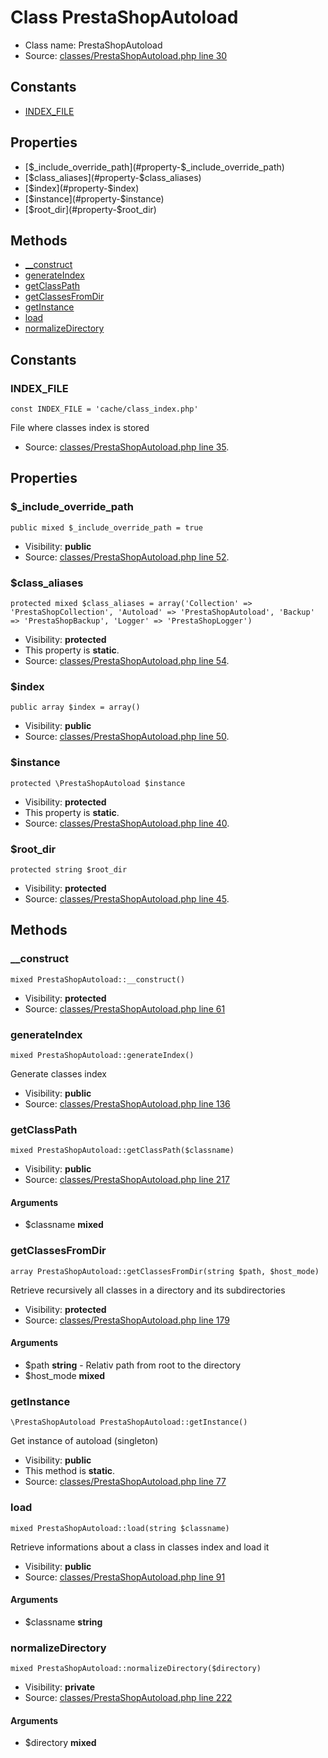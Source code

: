 Class PrestaShopAutoload
=====================





* Class name: PrestaShopAutoload
* Source: [classes/PrestaShopAutoload.php line 30](https://github.com/PrestaShop/PrestaShop/blob/1.6.1.1/classes/PrestaShopAutoload.php#L30)

Constants
----------

* [INDEX_FILE](#constant-INDEX_FILE)

Properties
----------

* [$_include_override_path](#property-$_include_override_path)
* [$class_aliases](#property-$class_aliases)
* [$index](#property-$index)
* [$instance](#property-$instance)
* [$root_dir](#property-$root_dir)

Methods
-------
* [__construct](#method-__construct)
* [generateIndex](#method-generateIndex)
* [getClassPath](#method-getClassPath)
* [getClassesFromDir](#method-getClassesFromDir)
* [getInstance](#method-getInstance)
* [load](#method-load)
* [normalizeDirectory](#method-normalizeDirectory)


Constants
----------


### <a name="constant-INDEX_FILE"></a>INDEX_FILE

    const INDEX_FILE = 'cache/class_index.php'

File where classes index is stored



* Source: [classes/PrestaShopAutoload.php line 35](https://github.com/PrestaShop/PrestaShop/blob/1.6.1.1/classes/PrestaShopAutoload.php#L35).


Properties
----------


### <a name="property-$_include_override_path"></a>$_include_override_path

    public mixed $_include_override_path = true





* Visibility: **public**
* Source: [classes/PrestaShopAutoload.php line 52](https://github.com/PrestaShop/PrestaShop/blob/1.6.1.1/classes/PrestaShopAutoload.php#L52).


### <a name="property-$class_aliases"></a>$class_aliases

    protected mixed $class_aliases = array('Collection' => 'PrestaShopCollection', 'Autoload' => 'PrestaShopAutoload', 'Backup' => 'PrestaShopBackup', 'Logger' => 'PrestaShopLogger')





* Visibility: **protected**
* This property is **static**.
* Source: [classes/PrestaShopAutoload.php line 54](https://github.com/PrestaShop/PrestaShop/blob/1.6.1.1/classes/PrestaShopAutoload.php#L54).


### <a name="property-$index"></a>$index

    public array $index = array()





* Visibility: **public**
* Source: [classes/PrestaShopAutoload.php line 50](https://github.com/PrestaShop/PrestaShop/blob/1.6.1.1/classes/PrestaShopAutoload.php#L50).


### <a name="property-$instance"></a>$instance

    protected \PrestaShopAutoload $instance





* Visibility: **protected**
* This property is **static**.
* Source: [classes/PrestaShopAutoload.php line 40](https://github.com/PrestaShop/PrestaShop/blob/1.6.1.1/classes/PrestaShopAutoload.php#L40).


### <a name="property-$root_dir"></a>$root_dir

    protected string $root_dir





* Visibility: **protected**
* Source: [classes/PrestaShopAutoload.php line 45](https://github.com/PrestaShop/PrestaShop/blob/1.6.1.1/classes/PrestaShopAutoload.php#L45).


Methods
-------


### <a name="method-__construct"></a>__construct

    mixed PrestaShopAutoload::__construct()





* Visibility: **protected**
* Source: [classes/PrestaShopAutoload.php line 61](https://github.com/PrestaShop/PrestaShop/blob/1.6.1.1/classes/PrestaShopAutoload.php#L61)




### <a name="method-generateIndex"></a>generateIndex

    mixed PrestaShopAutoload::generateIndex()

Generate classes index



* Visibility: **public**
* Source: [classes/PrestaShopAutoload.php line 136](https://github.com/PrestaShop/PrestaShop/blob/1.6.1.1/classes/PrestaShopAutoload.php#L136)




### <a name="method-getClassPath"></a>getClassPath

    mixed PrestaShopAutoload::getClassPath($classname)





* Visibility: **public**
* Source: [classes/PrestaShopAutoload.php line 217](https://github.com/PrestaShop/PrestaShop/blob/1.6.1.1/classes/PrestaShopAutoload.php#L217)


#### Arguments
* $classname **mixed**



### <a name="method-getClassesFromDir"></a>getClassesFromDir

    array PrestaShopAutoload::getClassesFromDir(string $path, $host_mode)

Retrieve recursively all classes in a directory and its subdirectories



* Visibility: **protected**
* Source: [classes/PrestaShopAutoload.php line 179](https://github.com/PrestaShop/PrestaShop/blob/1.6.1.1/classes/PrestaShopAutoload.php#L179)


#### Arguments
* $path **string** - Relativ path from root to the directory
* $host_mode **mixed**



### <a name="method-getInstance"></a>getInstance

    \PrestaShopAutoload PrestaShopAutoload::getInstance()

Get instance of autoload (singleton)



* Visibility: **public**
* This method is **static**.
* Source: [classes/PrestaShopAutoload.php line 77](https://github.com/PrestaShop/PrestaShop/blob/1.6.1.1/classes/PrestaShopAutoload.php#L77)




### <a name="method-load"></a>load

    mixed PrestaShopAutoload::load(string $classname)

Retrieve informations about a class in classes index and load it



* Visibility: **public**
* Source: [classes/PrestaShopAutoload.php line 91](https://github.com/PrestaShop/PrestaShop/blob/1.6.1.1/classes/PrestaShopAutoload.php#L91)


#### Arguments
* $classname **string**



### <a name="method-normalizeDirectory"></a>normalizeDirectory

    mixed PrestaShopAutoload::normalizeDirectory($directory)





* Visibility: **private**
* Source: [classes/PrestaShopAutoload.php line 222](https://github.com/PrestaShop/PrestaShop/blob/1.6.1.1/classes/PrestaShopAutoload.php#L222)


#### Arguments
* $directory **mixed**


